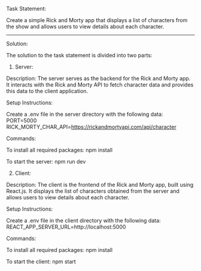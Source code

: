 Task Statement:

Create a simple Rick and Morty app that displays a list of characters from the show and allows users to view details about each character.

----------------------------------------------------------------------------------------------------------------------------------------------

Solution:

The solution to the task statement is divided into two parts:

1. Server:

Description:
The server serves as the backend for the Rick and Morty app. It interacts with the Rick and Morty API to fetch character data and provides this data to the client application.

Setup Instructions:

Create a .env file in the server directory with the following data:
PORT=5000
RICK_MORTY_CHAR_API=https://rickandmortyapi.com/api/character

Commands:

To install all required packages: npm install

To start the server: npm run dev


2. Client:

Description:
The client is the frontend of the Rick and Morty app, built using React.js. It displays the list of characters obtained from the server and allows users to view details about each character.

Setup Instructions:

Create a .env file in the client directory with the following data:
REACT_APP_SERVER_URL=http://localhost:5000

Commands:

To install all required packages: npm install

To start the client: npm start

